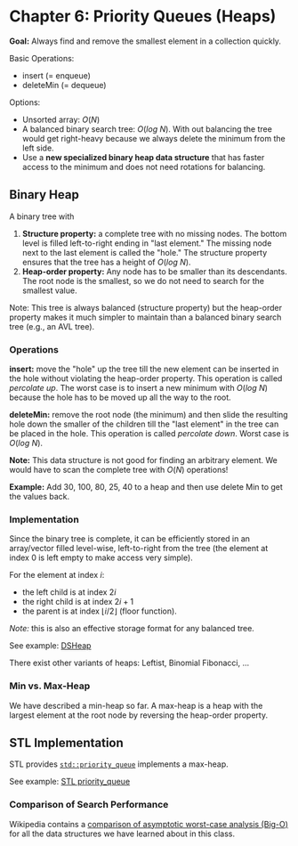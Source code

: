# Chapter 6: Priority Queues (Heaps)

**Goal:** Always find and remove the smallest element in a collection quickly.

Basic Operations:
* insert (= enqueue)
* deleteMin (= dequeue)

Options:
* Unsorted array: $O(N)$
* A balanced binary search tree: $O(log\ N)$. With out balancing the tree would get right-heavy because we always delete the minimum from the left side.
* Use a **new specialized binary heap data structure** that has faster access to the minimum and does not need rotations for balancing.

## Binary Heap

A binary tree with

1. **Structure property:** a complete tree with no missing nodes. 
  The bottom level is filled left-to-right ending in "last element." The missing node next to the last element is called 
  the "hole."
  The structure property ensures that the tree has a height of $O(log\ N)$.
2. **Heap-order property:** Any node has to be smaller than its descendants. 
  The root node is the smallest, so we do not need to search for the smallest value.

Note: This tree is always balanced (structure property) but the heap-order property makes it much simpler to maintain than a balanced binary search tree (e.g., an AVL tree). 

### Operations

**insert:** move the "hole" up the tree till the new element can be inserted in the hole without violating the heap-order property. This operation is called _percolate up_. The worst case is to insert a new minimum with $O(log\ N)$ because the hole has to be moved up all the way to the root.

**deleteMin:** remove the root node (the minimum) and then slide the resulting hole down the smaller of the children till the "last element" in the tree can be placed in the hole. This operation is called _percolate down_. 
Worst case is $O(log\ N)$.

**Note:** This data structure is not good for finding an arbitrary element. We would have to scan the complete tree with $O(N)$ operations!

**Example:** Add 30, 100, 80, 25, 40 to a heap and then use delete Min to get the values back.

### Implementation

Since the binary tree is complete, it can be efficiently stored in an array/vector filled level-wise, left-to-right from the tree (the element at index 0 is left empty to make access very simple). 

For the element at index $i$:
* the left child is at index $2i$
* the right child is at index $2i + 1$
* the parent is at index $\lfloor i/2 \rfloor$ (floor function).

_Note:_ this is also an effective storage format for any balanced tree.

See example: [DSHeap](DSHeap)

There exist other variants of heaps: Leftist, Binomial Fibonacci, ...


### Min vs. Max-Heap

We have described a min-heap so far. A max-heap is a heap with the largest element at the root node by reversing the heap-order property.

## STL Implementation

STL provides [`std::priority_queue`](https://cplusplus.com/reference/queue/priority_queue/) implements a max-heap. 

See example: [STL priority_queue](STL)


### Comparison of Search Performance

Wikipedia contains a
[comparison of asymptotic worst-case analysis (Big-O)](https://en.wikipedia.org/wiki/Search_data_structure)
for all the data structures we have learned about in this class.
